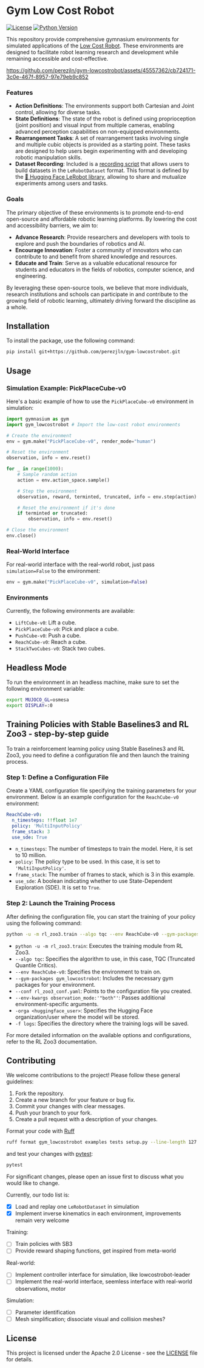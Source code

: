 # Gym Low Cost Robot

[![License](https://img.shields.io/badge/license-Apache%202.0-blue)](LICENSE)
[![Python Version](https://img.shields.io/badge/python-3.7%2B-blue)](https://www.python.org/downloads/release/python-370/)

This repository provide comprehensive gymnasium environments for simulated applications of the [Low Cost Robot](https://github.com/AlexanderKoch-Koch/low_cost_robot). 
These environments are designed to facilitate robot learning research and development while remaining accessible and cost-effective.

https://github.com/perezjln/gym-lowcostrobot/assets/45557362/cb724171-3c0e-467f-8957-97e79eb9c852

### Features

- **Action Definitions**: The environments support both Cartesian and Joint control, allowing for diverse tasks.
- **State Definitions**: The state of the robot is defined using proprioception (joint position) and visual input from multiple cameras, enabling advanced perception capabilities on non-equipped environments.
- **Rearrangement Tasks**: A set of rearrangement tasks involving single and multiple cubic objects is provided as a starting point. These tasks are designed to help users begin experimenting with and developing robotic manipulation skills.
- **Dataset Recording**: Included is a [recording script](https://github.com/perezjln/gym-lowcostrobot/blob/main/examples/trace_lerobotdataset.py) that allows users to build datasets in the `LeRobotDataset` format. This format is defined by the [🤗 Hugging Face LeRobot library](https://github.com/huggingface/lerobot), allowing to share and mutualize experiments among users and tasks.

### Goals

The primary objective of these environments is to promote end-to-end open-source and affordable robotic learning platforms. By lowering the cost and accessibility barriers, we aim to:

- **Advance Research**: Provide researchers and developers with tools to explore and push the boundaries of robotics and AI.
- **Encourage Innovation**: Foster a community of innovators who can contribute to and benefit from shared knowledge and resources.
- **Educate and Train**: Serve as a valuable educational resource for students and educators in the fields of robotics, computer science, and engineering.

By leveraging these open-source tools, we believe that more individuals, research institutions and schools can participate in and contribute to the growing field of robotic learning, ultimately driving forward the discipline as a whole.


## Installation

To install the package, use the following command:

```bash
pip install git+https://github.com/perezjln/gym-lowcostrobot.git
```

## Usage

### Simulation Example: PickPlaceCube-v0

Here's a basic example of how to use the `PickPlaceCube-v0` environment in simulation:

```python
import gymnasium as gym
import gym_lowcostrobot # Import the low-cost robot environments

# Create the environment
env = gym.make("PickPlaceCube-v0", render_mode="human")

# Reset the environment
observation, info = env.reset()

for _ in range(1000):
    # Sample random action
    action = env.action_space.sample()

    # Step the environment
    observation, reward, terminted, truncated, info = env.step(action)

    # Reset the environment if it's done
    if terminted or truncated:
        observation, info = env.reset()

# Close the environment
env.close()
```

### Real-World Interface

For real-world interface with the real-world robot, just pass `simulation=False` to the environment:

```python
env = gym.make("PickPlaceCube-v0", simulation=False)
```

### Environments

Currently, the following environments are available:

- `LiftCube-v0`: Lift a cube.
- `PickPlaceCube-v0`: Pick and place a cube.
- `PushCube-v0`: Push a cube.
- `ReachCube-v0`: Reach a cube.
- `StackTwoCubes-v0`: Stack two cubes.

## Headless Mode

To run the environment in an headless machine, make sure to set the following environment variable:

```sh
export MUJOCO_GL=osmesa
export DISPLAY=:0
```

## Training Policies with Stable Baselines3 and RL Zoo3 - step-by-step guide

To train a reinforcement learning policy using Stable Baselines3 and RL Zoo3, you need to define a configuration file and then launch the training process.

### Step 1: Define a Configuration File

Create a YAML configuration file specifying the training parameters for your environment. Below is an example configuration for the `ReachCube-v0` environment:

```yaml
ReachCube-v0:
  n_timesteps: !!float 1e7
  policy: 'MultiInputPolicy'
  frame_stack: 3
  use_sde: True
```

- `n_timesteps`: The number of timesteps to train the model. Here, it is set to 10 million.
- `policy`: The policy type to be used. In this case, it is set to `'MultiInputPolicy'`.
- `frame_stack`: The number of frames to stack, which is 3 in this example.
- `use_sde`: A boolean indicating whether to use State-Dependent Exploration (SDE). It is set to `True`.

### Step 2: Launch the Training Process

After defining the configuration file, you can start the training of your policy using the following command:

```sh
python -u -m rl_zoo3.train --algo tqc --env ReachCube-v0 --gym-packages gym_lowcostrobot --conf rl_zoo3_conf.yaml --env-kwargs observation_mode:'"both"' -orga <huggingface_user> -f logs
```

- `python -u -m rl_zoo3.train`: Executes the training module from RL Zoo3.
- `--algo tqc`: Specifies the algorithm to use, in this case, TQC (Truncated Quantile Critics).
- `--env ReachCube-v0`: Specifies the environment to train on.
- `--gym-packages gym_lowcostrobot`: Includes the necessary gym packages for your environment.
- `--conf rl_zoo3_conf.yaml`: Points to the configuration file you created.
- `--env-kwargs observation_mode:'"both"'`: Passes additional environment-specific arguments.
- `-orga <huggingface_user>`: Specifies the Hugging Face organization/user where the model will be stored.
- `-f logs`: Specifies the directory where the training logs will be saved.

For more detailed information on the available options and configurations, refer to the RL Zoo3 documentation.

## Contributing

We welcome contributions to the project! Please follow these general guidelines:

1. Fork the repository.
2. Create a new branch for your feature or bug fix.
3. Commit your changes with clear messages.
4. Push your branch to your fork.
5. Create a pull request with a description of your changes.

Format your code with [Ruff](https://github.com/astral-sh/ruff)

```sh
ruff format gym_lowcostrobot examples tests setup.py --line-length 127
```

and test your changes with [pytest](https://docs.pytest.org/en/8.2.x/):

```sh
pytest
```

For significant changes, please open an issue first to discuss what you would like to change.

Currently, our todo list is:

- [x] Load and replay one `LeRobotDataset` in simulation
- [x] Implement inverse kinematics in each environment, improvements remain very welcome

Training:

- [ ] Train policies with SB3
- [ ] Provide reward shaping functions, get inspired from meta-world

Real-world:

- [ ] Implement controller interface for simulation, like lowcostrobot-leader
- [ ] Implement the real-world interface, seemless interface with real-world observations, motor

Simulation:

- [ ] Parameter identification
- [ ] Mesh simplification; dissociate visual and collision meshes?

## License

This project is licensed under the Apache 2.0 License - see the [LICENSE](LICENSE) file for details.
